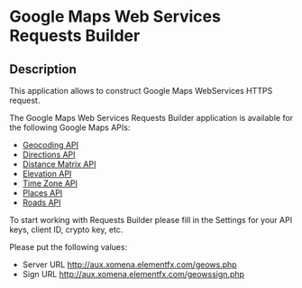 Google Maps Web Services Requests Builder
==========================================

## Description
This application allows to construct Google Maps WebServices HTTPS request.

The Google Maps Web Services Requests Builder application is available for the following Google Maps 
APIs:

 - [Geocoding API]
 - [Directions API]
 - [Distance Matrix API]
 - [Elevation API]
 - [Time Zone API]
 - [Places API]
 - [Roads API]
 
To start working with Requests Builder please fill in the Settings for your API keys, client ID, crypto key, etc. 

Please put the following values:
 - Server URL
        http://aux.xomena.elementfx.com/geows.php
 - Sign URL
        http://aux.xomena.elementfx.com/geowssign.php
 
[Geocoding API]: https://developers.google.com/maps/documentation/geocoding 
[Directions API]: https://developers.google.com/maps/documentation/directions
[Distance Matrix API]: https://developers.google.com/maps/documentation/distancematrix
[Elevation API]: https://developers.google.com/maps/documentation/elevation
[Time Zone API]: https://developers.google.com/maps/documentation/timezone
[Places API]: https://developers.google.com/places/documentation/index
[Roads API]: https://developers.google.com/maps/documentation/roads

 
